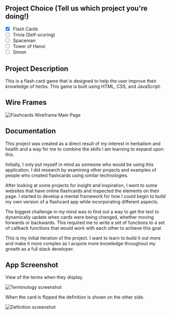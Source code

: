 ## Project Choice (Tell us which project you're doing!)

- [x] Flash Cards
- [ ] Trivia (Self-scoring)
- [ ] Spaceman
- [ ] Tower of Hanoi
- [ ] Simon

## Project Description

<!-- > A short description of your game. -->

This is a flash card game that is designed to help the user improve their knowledge of herbs. This game is built using HTML, CSS, and JavaScript.

## Wire Frames

![Flashcards Wireframe Main Page](https://github.com/itsreallydrew/unit-1-project/blob/main/flashcards-wireframe-mainpage.png)

## Documentation

This project was created as a direct result of my interest in herbalism and health and a way for me to combine the skills I am learning to expand upon this.

Initially, I only put myself in mind as someone who would be using this application. I did research by examining other projects and examples of people who created flashcards using similar technologies.

After looking at some projects for insight and inspiration, I went to some websites that have online flashcards and inspected the elements on their page. I started to develop a mental framework for how I could begin to build my own version of a flashcard app while incorporating different aspects.

The biggest challenge in my mind was to find out a way to get the text to dynamically update when cards were being changed, whether moving forwards or backwards. This required me to write a set of functions to a set of callback functions that would work with each other to achieve this goal.

This is my initial iteration of the project. I want to learn to build it out more and make it more complex as I acquire more knowledge throughout my growth as a full stack developer.

## App Screenshot

View of the terms when they display.

![Terminology screenshot](https://user-images.githubusercontent.com/88289750/131578823-e1ce81db-265b-4d85-bab0-cd73aaf9725d.png)

When the card is flipped the definition is shown on the other side.

![Definition screenshot](https://user-images.githubusercontent.com/88289750/131579051-3ed9ba4f-6d98-4b15-bb24-12726410de37.png)

<!-- ## User Stories

> Add user stories following the _As a [type of user], I want [what the user wants], so that [what it helps accomplish]_ format.
 -->
<!-- ### MVP Goals

- As a user I want to be able to flip to the next card so I can study something new.
- As a user I want to be able to flip to the previous card in case I want to go back and look at it.
- As a user I want to be able to alternate between both sides of the cards with one click, so I can memorize the information better.
- As a user I want to know exactly how many cards are in the stack so I don't have to keep track of them myself.

### Stretch Goals

- As a user I want to be able to record what I got right and what I got wrong so I can track my progress.
- As a user I want to be able to quiz myself so I can test my knowledge of retaining information.
- As a user I want to be able to select flash cards based on category, so I can study different subjects.
- As a user I want the option to shuffle the cards so that I can further challenge my ability to retain the information. -->

